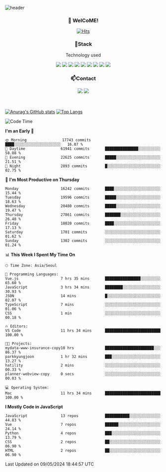 ![header](https://capsule-render.vercel.app/api?type=waving&color=gradient&height=200&text=Kyungjoon&fontAlign=70&fontAlignY=40&animation=twinkling)

<h3 align="center">👋 WelCoME!</h3>

<div align=center>
  
[![Hits](https://hits.seeyoufarm.com/api/count/incr/badge.svg?url=https%3A%2F%2Fgithub.com%2Fuvula6921&count_bg=%2322BAC9&title_bg=%23827F7F&icon=iconify.svg&icon_color=%2325A27F&title=visits&edge_flat=false)](https://hits.seeyoufarm.com)
  
</div>
<h3 align="center">📌Stack</h3>
<p align="center">Technology used</p>
<div align="center"><img src="https://img.shields.io/badge/HTML5-E34F26?style=flat-square&logo=HTML5&logoColor=white"></img> <img src="https://img.shields.io/badge/CSS3-0A84FF?style=flat-square&logo=CSS3&logoColor=white"></img> <img src="https://img.shields.io/badge/JavaScript-FFCD11?style=flat-square&logo=JavaScript&logoColor=white"></img> <img src="https://img.shields.io/badge/React-00BCF6?style=flat-square&logo=React&logoColor=white"></img> <img src="https://img.shields.io/badge/jQuery-3655FF?style=flat-square&logo=jQuery&logoColor=white"></img> <img src="https://img.shields.io/badge/Ruby-E0115F?style=flat-square&logo=Ruby&logoColor=white"></img> <img src="https://img.shields.io/badge/Python-4B8BBE?style=flat-square&logo=Python&logoColor=white"></img> <img src="https://img.shields.io/badge/Vue-4FC08D?style=flat-square&logo=Vue.js&logoColor=white"></img> <img src="https://img.shields.io/badge/Nuxt-00DC82?style=flat-square&logo=Nuxt.js&logoColor=white"></img></div>

<h3 align="center">📫Contact</h3>
<div align="center"><a href="https://velog.io/@uvula6921/"><img src="https://img.shields.io/badge/Blog-20c997?style=flat-square&logo=V&logoColor=white"/></a> <a href="pkj6921@gmail.com"><img src="https://img.shields.io/badge/Gmail-EA4335?style=flat-square&logo=Gmail&logoColor=white"/></a></div>
<br>
<br>

[![Anurag's GitHub stats](https://github-readme-stats.vercel.app/api?username=uvula6921&hide=stars,issues&show_icons=true&count_private=true&theme=tokyonight)](https://github.com/anuraghazra/github-readme-stats)
[![Top Langs](https://github-readme-stats.vercel.app/api/top-langs/?username=uvula6921&hide=css,jupyter%20notebook,html&exclude_repo=uvula6921,uvula6921.github.io&layout=compact&langs_count=8)](https://github.com/anuraghazra/github-readme-stats)

<!--START_SECTION:waka-->
![Code Time](http://img.shields.io/badge/Code%20Time-2%2C260%20hrs%2035%20mins-blue)

**I'm an Early 🐤** 

```text
🌞 Morning                17743 commits       ████░░░░░░░░░░░░░░░░░░░░░   16.87 % 
🌆 Daytime                61941 commits       ███████████████░░░░░░░░░░   58.88 % 
🌃 Evening                22625 commits       █████░░░░░░░░░░░░░░░░░░░░   21.51 % 
🌙 Night                  2893 commits        █░░░░░░░░░░░░░░░░░░░░░░░░   02.75 % 
```
📅 **I'm Most Productive on Thursday** 

```text
Monday                   16242 commits       ████░░░░░░░░░░░░░░░░░░░░░   15.44 % 
Tuesday                  19596 commits       █████░░░░░░░░░░░░░░░░░░░░   18.63 % 
Wednesday                20480 commits       █████░░░░░░░░░░░░░░░░░░░░   19.47 % 
Thursday                 27861 commits       ███████░░░░░░░░░░░░░░░░░░   26.48 % 
Friday                   18020 commits       ████░░░░░░░░░░░░░░░░░░░░░   17.13 % 
Saturday                 1701 commits        ░░░░░░░░░░░░░░░░░░░░░░░░░   01.62 % 
Sunday                   1302 commits        ░░░░░░░░░░░░░░░░░░░░░░░░░   01.24 % 
```


📊 **This Week I Spent My Time On** 

```text
🕑︎ Time Zone: Asia/Seoul

💬 Programming Languages: 
Vue.js                   7 hrs 35 mins       ████████████████░░░░░░░░░   65.60 % 
JavaScript               3 hrs 34 mins       ████████░░░░░░░░░░░░░░░░░   30.93 % 
JSON                     14 mins             █░░░░░░░░░░░░░░░░░░░░░░░░   02.07 % 
TypeScript               7 mins              ░░░░░░░░░░░░░░░░░░░░░░░░░   01.06 % 
CSS                      1 min               ░░░░░░░░░░░░░░░░░░░░░░░░░   00.18 % 

🔥 Editors: 
VS Code                  11 hrs 34 mins      █████████████████████████   100.00 % 

🐱‍💻 Projects: 
mydata-www-insurance-copy10 hrs              ██████████████████████░░░   86.37 % 
parkkyungjoon            1 hr 32 mins        ███░░░░░░░░░░░░░░░░░░░░░░   13.27 % 
hatility                 2 mins              ░░░░░░░░░░░░░░░░░░░░░░░░░   00.33 % 
planner-webview-copy     0 secs              ░░░░░░░░░░░░░░░░░░░░░░░░░   00.03 % 

💻 Operating System: 
Mac                      11 hrs 34 mins      █████████████████████████   100.00 % 
```

**I Mostly Code in JavaScript** 

```text
JavaScript               13 repos            ███████████░░░░░░░░░░░░░░   44.83 % 
Vue                      7 repos             ██████░░░░░░░░░░░░░░░░░░░   24.14 % 
Python                   4 repos             ███░░░░░░░░░░░░░░░░░░░░░░   13.79 % 
CSS                      2 repos             ██░░░░░░░░░░░░░░░░░░░░░░░   06.90 % 
HTML                     2 repos             ██░░░░░░░░░░░░░░░░░░░░░░░   06.90 % 
```




 Last Updated on 09/05/2024 18:44:57 UTC
<!--END_SECTION:waka-->
